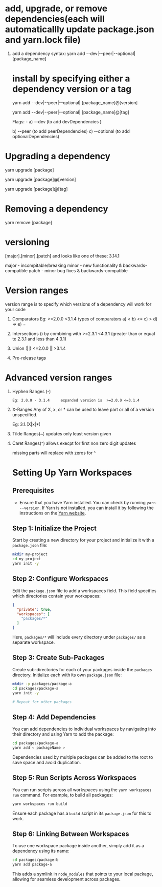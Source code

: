 # add, upgrade, or remove dependencies(each will automaticallly update package.json and yarn.lock file)

1. add a dependency
   syntax: 
   yarn add --dev|--peer|--optional|<empty> [package_name]
   
   # install by specifying either a dependency version or a tag
   
   yarn add --dev|--peer|--optional|<empty> [package_name]@[version]

   yarn add --dev|--peer|--optional|<empty> [package_name]@[tag]

   Flags: -
   a) --dev (to add devDependencies ) <!-- only required during the development process, not in the  production environment -->
   
   b) --peer (to add peerDependencies)  <!--required specific version but user must install manually unlike devDependencies and dependencies install automatically
    -->
    c) --optional (to add optionalDependencies)<!-- specify dependencies that are not critical for your project to function. If these dependencies fail to install for any reason (e.g., unsupported platform, missing libraries), the installation process will continue without throwing an error. -->
# Upgrading a dependency
yarn upgrade [package]

yarn upgrade [package]@[version]

yarn upgrade [package]@[tag]

# Removing a dependency
yarn remove [package]

# versioning 
[major].[minor].[patch] and looks like one of these: 3.14.1

major - incompitable/breaking
minor - new functionality & backwards-compatible
patch - minor bug fixes & backwards-compatible

# Version ranges
version range is to specify which versions of a dependency will work for your code

1. Comparators
    Eg: >=2.0.0 <3.1.4
   types of comparators 
    a) <
    b) <=
    c) >
    d) =>
    e) =

2. Intersections (<whitespace>)
       by combining with <whitespace>
       >=2.3.1 <4.3.1 (greater than or equal to 2.3.1 and less than 4.3.1)
3. Union (||)
           <=2.0.0 || >3.1.4
4. Pre-release tags

# Advanced version ranges

1. Hyphen Ranges (-)

       Eg: 2.0.0 - 3.1.4	 expanded version is  >=2.0.0 <=3.1.4

2. X-Ranges
      Any of X, x, or * can be used to leave part or all of a version unspecified.

      Eg: 3.1.(X|x|*)

3. Tilde Ranges(~) updates only least version given
            <!-- only Patch updates  -->
4. Caret Ranges(^)   allows execpt for first non zero digit updates
     <!-- Allow changes that do not modify the first non-zero digit in the version, either the 3 in 3.1.4 or the 4 in 0.4.2 -->
     missing parts will replace with zeros for ^


     # Setting Up Yarn Workspaces

     ## Prerequisites
     - Ensure that you have Yarn installed. You can check by running `yarn --version`. If Yarn is not installed, you can install it by following the instructions on the [Yarn website](https://yarnpkg.com/getting-started/install).
     
     ## Step 1: Initialize the Project
     Start by creating a new directory for your project and initialize it with a `package.json` file:
     
     ```bash
     mkdir my-project
     cd my-project
     yarn init -y
     ```
     
     ## Step 2: Configure Workspaces
     Edit the `package.json` file to add a workspaces field. This field specifies which directories contain your workspaces:
     
     ```json
     {
       "private": true,
       "workspaces": [
         "packages/*"
       ]
     }
     ```
     
     Here, `packages/*` will include every directory under `packages/` as a separate workspace.
     
     ## Step 3: Create Sub-Packages
     Create sub-directories for each of your packages inside the `packages` directory. Initialize each with its own `package.json` file:
     
     ```bash
     mkdir -p packages/package-a
     cd packages/package-a
     yarn init -y
     
     # Repeat for other packages
     ```
     
     ## Step 4: Add Dependencies
     You can add dependencies to individual workspaces by navigating into their directory and using Yarn to add the package:
     
     ```bash
     cd packages/package-a
     yarn add < packageName >
     ```
     
     Dependencies used by multiple packages can be added to the root to save space and avoid duplication.
     
     ## Step 5: Run Scripts Across Workspaces
     You can run scripts across all workspaces using the `yarn workspaces run` command. For example, to build all packages:
     
     ```bash
     yarn workspaces run build
     ```
     
     Ensure each package has a `build` script in its `package.json` for this to work.
     
     ## Step 6: Linking Between Workspaces
     To use one workspace package inside another, simply add it as a dependency using its name:
     
     ```bash
     cd packages/package-b
     yarn add package-a
     ```
     
     This adds a symlink in `node_modules` that points to your local package, allowing for seamless development across packages.
     


